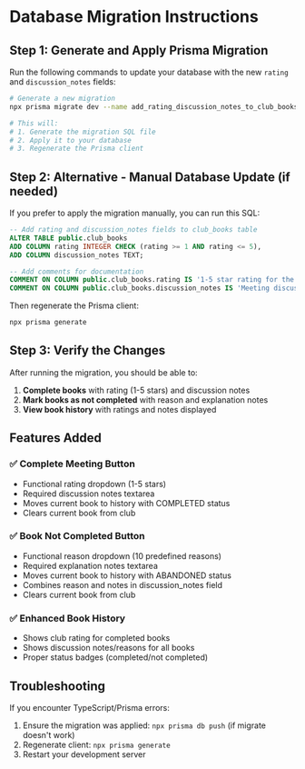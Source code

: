 # Database Migration Instructions

## Step 1: Generate and Apply Prisma Migration

Run the following commands to update your database with the new `rating` and `discussion_notes` fields:

```bash
# Generate a new migration
npx prisma migrate dev --name add_rating_discussion_notes_to_club_books

# This will:
# 1. Generate the migration SQL file
# 2. Apply it to your database
# 3. Regenerate the Prisma client
```

## Step 2: Alternative - Manual Database Update (if needed)

If you prefer to apply the migration manually, you can run this SQL:

```sql
-- Add rating and discussion_notes fields to club_books table
ALTER TABLE public.club_books 
ADD COLUMN rating INTEGER CHECK (rating >= 1 AND rating <= 5),
ADD COLUMN discussion_notes TEXT;

-- Add comments for documentation
COMMENT ON COLUMN public.club_books.rating IS '1-5 star rating for the book from club meeting';
COMMENT ON COLUMN public.club_books.discussion_notes IS 'Meeting discussion notes when book was completed';
```

Then regenerate the Prisma client:

```bash
npx prisma generate
```

## Step 3: Verify the Changes

After running the migration, you should be able to:

1. **Complete books** with rating (1-5 stars) and discussion notes
2. **Mark books as not completed** with reason and explanation notes
3. **View book history** with ratings and notes displayed

## Features Added

### ✅ Complete Meeting Button
- Functional rating dropdown (1-5 stars)
- Required discussion notes textarea
- Moves current book to history with COMPLETED status
- Clears current book from club

### ✅ Book Not Completed Button  
- Functional reason dropdown (10 predefined reasons)
- Required explanation notes textarea
- Moves current book to history with ABANDONED status
- Combines reason and notes in discussion_notes field
- Clears current book from club

### ✅ Enhanced Book History
- Shows club rating for completed books
- Shows discussion notes/reasons for all books
- Proper status badges (completed/not completed)

## Troubleshooting

If you encounter TypeScript/Prisma errors:

1. Ensure the migration was applied: `npx prisma db push` (if migrate doesn't work)
2. Regenerate client: `npx prisma generate`
3. Restart your development server 